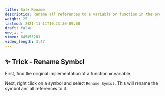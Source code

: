 ```yaml
---
title: Safe Rename
description: Rename all references to a variable or function in the project
weight: 25
lastmod: 2021-11-11T10:23:30-09:00
draft: false
emoji: ✍️
vimeo: 645855281
video_length: 3:47
---
```


## ✨ Trick - Rename Symbol

First, find the original implementation of a function or variable.

Next, right click on a symbol and select `Rename Symbol`. This will rename the symbol and all references to it.